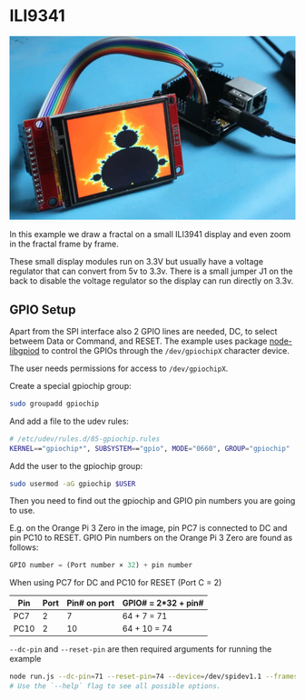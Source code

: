 # ILI9341

![Loopback test on a Orange Pi 3 Zero](https://raw.githubusercontent.com/eeemarv/io-spi-examples/main/ili9341/images/opiz3_ili9341.webp)

In this example we draw a fractal on a small ILI3941
display and even zoom in the fractal frame by frame.

These small display modules run on 3.3V but usually
have a voltage regulator that can convert from 5v to 3.3v.
There is a small jumper J1 on the back to disable the
voltage regulator so the display can run directly on 3.3v.

## GPIO Setup

Apart from the SPI interface also 2 GPIO lines are needed, DC, to select betweem Data or Command, and RESET.
The example uses package [node-libgpiod](https://www.npmjs.com/package/node-libgpiod) to control the GPIOs through the
`/dev/gpiochipX` character device.

The user needs permissions for access to `/dev/gpiochipX`.

Create a special gpiochip group:

```bash
sudo groupadd gpiochip
```

And add a file to the udev rules:

```bash
# /etc/udev/rules.d/85-gpiochip.rules
KERNEL=="gpiochip*", SUBSYSTEM=="gpio", MODE="0660", GROUP="gpiochip"
```

Add the user to the gpiochip group:

```bash
sudo usermod -aG gpiochip $USER
```

Then you need to find out the gpiochip and  GPIO pin numbers you are going to use.

E.g. on the Orange Pi 3 Zero in the image, pin PC7 is connected to DC and pin PC10 to RESET.
GPIO Pin numbers on the Orange Pi 3 Zero are found as follows:

```typescript
GPIO number = (Port number × 32) + pin number
```

When using PC7 for DC and PC10 for RESET (Port C = 2)

| Pin  | Port | Pin# on port | GPIO# = 2\*32 + pin# |
| ---- | ---- | ------------ | -------------------- |
| PC7  | 2    | 7            | 64 + 7 = 71          |
| PC10 | 2    | 10           | 64 + 10 = 74         |

`--dc-pin` and `--reset-pin` are then required arguments for running the example

```bash
node run.js --dc-pin=71 --reset-pin=74 --device=/dev/spidev1.1 --frames=24
# Use the `--help` flag to see all possible options.
```
